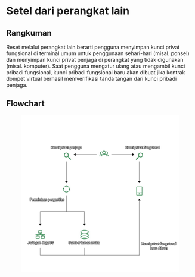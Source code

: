 # Setel dari perangkat lain

## Rangkuman

Reset melalui perangkat lain berarti pengguna menyimpan kunci privat fungsional di terminal umum untuk penggunaan sehari-hari (misal. ponsel) dan menyimpan kunci privat penjaga di perangkat yang tidak digunakan (misal. komputer). Saat pengguna mengatur ulang atau mengambil kunci pribadi fungsional, kunci pribadi fungsional baru akan dibuat jika kontrak dompet virtual berhasil memverifikasi tanda tangan dari kunci pribadi penjaga.

## Flowchart

<figure><img src="../../.gitbook/assets/WhatsApp Image 2023-02-10 at 23.10.03.jpg" alt=""><figcaption></figcaption></figure>
